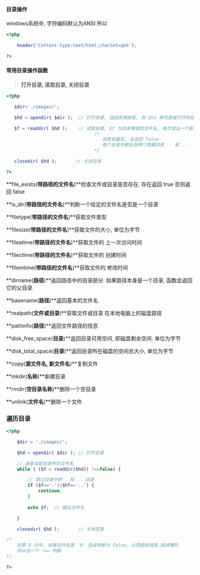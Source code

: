 #### 目录操作

windows系统中, 字符编码默认为ANSI 所以

```php
<?php

    header('Content-type:text/html;charset=gbk');

?>
```

#### 常用目录操作函数

> **打开目录, 读取目录, 关闭目录**

```php
<?php

   $dir='./images/';

   $hd = opendir( $dir );  // 打开目录, 返回资源类型, 用 $hd 来代表被打开的目录

   $f = readdir( $hd );    // 读取目录, $f 为目录里面的文件名, 每次读出一个新的文件名
                                 /*
                                    读取到最后, 会返回 false
                                    每个目录中都会有两个隐藏目录  . 和 .. 
                                 */

   closedir( $hd );       // 关闭目录

?>
```

**file\_exists\(**带路径的文件名**\)**检查文件或目录是否存在. 存在返回 true 否则返回 false

**is\_dir\(**带路径的文件名**\)**判断一个给定的文件名是否是一个目录

**filetype\(**带路径的文件名**\)**获取文件类型

**filesize\(**带路径的文件名**\)**获取文件的大小, 单位为字节

**fileatime\(**带路径的文件名**\)**获取文件的 上一次访问时间

**filectime\(**带路径的文件名**\)**获取文件的 创建时间

**filemtime\(**带路径的文件名**\)**获取文件的 修改时间

**dirname\(**路径**\)**返回路径中的目录部分. 如果路径本身是一个目录, 函数会返回它的父目录.

**basename\(**路径**\)**返回基本的文件名

**realpath\(**文件或目录**\)**获取文件或目录 在本地电脑上的磁盘路径

**pathinfo\(**路径**\)**返回文件路径的信息

**disk\_free\_space\(**目录**\)**返回目录可用空间, 即磁盘剩余空间. 单位为字节

**disk\_total\_space\(**目录**\)**返回目录所在磁盘的空间总大小, 单位为字节

**copy\(**源文件名, 新文件名**\)**复制文件

**mkdir\(**名称**\)**新建目录

**rmdir\(**空目录名称**\)**删除一个空目录

**unlink\(**文件名**\)**删除一个文件

### 遍历目录

```php
<?php

    $dir = './images/';

    $hd = opendir( $dir ); // 打开目录

    // 逐条读取目录中的文件名
    while ( ($f = readdir($hd)) !==false) {

        // 跳过目录中的 . 和 .. 目录
        if ($f=='.'||$hf=='..') {
            continue;
        }
   
        echo $f;  // 输出文件名

    }

    closedir( $hd );       // 关闭目录

/*
    在第 8 行中, 如果文件名是 '0' 会误判断为 false, 从而提前结束.跳转循环.
    所以加一个 !== 判断
*/

?>
```



